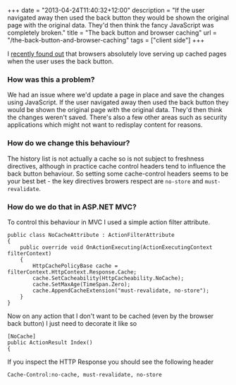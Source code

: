 +++
date = "2013-04-24T11:40:32+12:00"
description = "If the user navigated away then used the back button they would be shown the original page with the original data. They'd then think the fancy JavaScript was completely broken."
title = "The back button and browser caching"
url = "/the-back-button-and-browser-caching"
tags = ["client side"]
+++

I [recently found out](https://stackoverflow.com/questions/49547/how-do-we-control-web-page-caching-across-all-browsers/ "How do we control web page caching, across all browsers?") that browsers absolutely love serving up cached pages when the user uses the back button.

### How was this a problem?

We had an issue where we'd update a page in place and save the changes using JavaScript. If the user navigated away then used the back button they would be shown the original page with the original data. They'd then think the changes weren't saved. There's also a few other areas such as security applications which might not want to redisplay content for reasons.

### How do we change this behaviour?

The history list is not actually a cache so is not subject to freshness directives, although in practice cache control headers tend to influence the back button behaviour. So setting some cache-control headers seems to be your best bet - the key directives browers respect are `no-store` and `must-revalidate`.

### How do we do that in ASP.NET MVC?

To control this behaviour in MVC I used a simple action filter attribute.

    public class NoCacheAttribute : ActionFilterAttribute
    {
        public override void OnActionExecuting(ActionExecutingContext filterContext)
        {
            HttpCachePolicyBase cache = filterContext.HttpContext.Response.Cache;
            cache.SetCacheability(HttpCacheability.NoCache);
            cache.SetMaxAge(TimeSpan.Zero);
            cache.AppendCacheExtension("must-revalidate, no-store"); 
        }
    }

Now on any action that I don't want to be cached (even by the browser back button) I just need to decorate it like so

    [NoCache]
    public ActionResult Index()
    {

If you inspect the HTTP Response you should see the following header

    Cache-Control:no-cache, must-revalidate, no-store